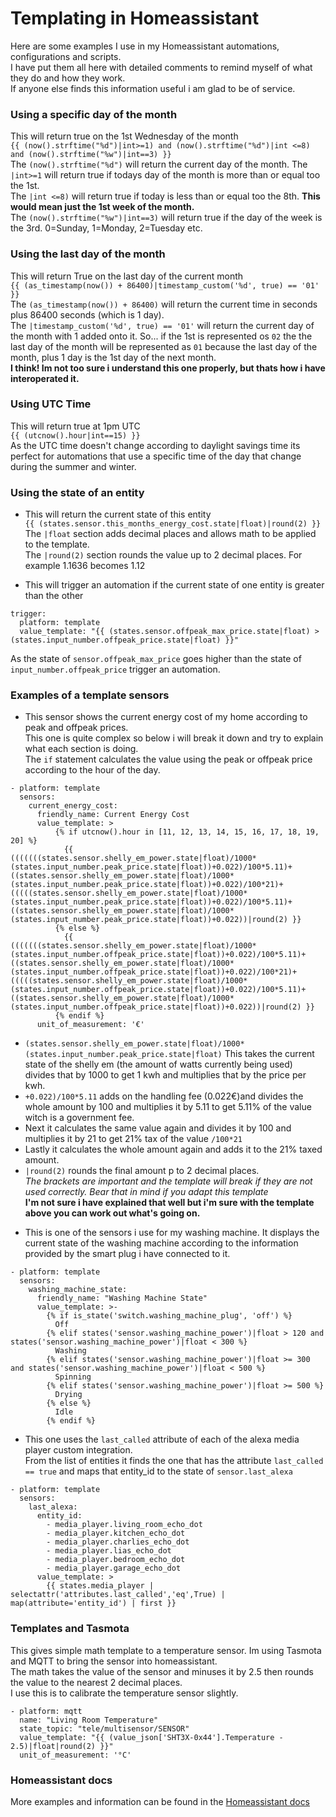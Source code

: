 
# Templating in Homeassistant

Here are some examples I use in my Homeassistant automations, configurations and scripts.  
I have put them all here with detailed comments to remind myself of what they do and how they work.  
If anyone else finds this information useful i am glad to be of service.  


### Using a specific day of the month
This will return true on the 1st Wednesday of the month  
`{{ (now().strftime("%d")|int>=1) and (now().strftime("%d")|int <=8) and (now().strftime("%w")|int==3) }}`  
The `(now().strftime("%d")` will return the current day of the month. The `|int>=1` will return true if todays day of the month is more than or equal too the 1st.  
The `|int <=8)` will return true if today is less than or equal too the 8th. **This would mean just the 1st week of the month.**  
The  `(now().strftime("%w")|int==3)` will return true if the day of the week is the 3rd. 0=Sunday, 1=Monday, 2=Tuesday etc.  


### Using the last day of the month
This will return True on the last day of the current month  
`{{ (as_timestamp(now()) + 86400)|timestamp_custom('%d', true) == '01' }}`  
The `(as_timestamp(now()) + 86400)` will return the current time in seconds plus 86400 seconds (which is 1 day).  
The `|timestamp_custom('%d', true) == '01'` will return the current day of the month with 1 added onto it. So... if the 1st is represented os `02` the the last day of the month will be represented as `01` because the last day of the month, plus 1 day is the 1st day of the next month.  
**I think! Im not too sure i understand this one properly, but thats how i have interoperated it.**  


### Using UTC Time
This will return true at 1pm UTC  
`{{ (utcnow().hour|int==15) }}`  
As the UTC time doesn't change according to daylight savings time its perfect for automations that use a specific time of the day that change during the summer and winter.


### Using the state of an entity
* This will return the current state of this entity  
`{{ (states.sensor.this_months_energy_cost.state|float)|round(2) }}`  
The `|float` section adds decimal places and allows math to be applied to the template.  
The `|round(2)` section rounds the value up to 2 decimal places. For example 1.1636 becomes 1.12  

* This will trigger an automation if the current state of one entity is greater than the other  
```
trigger:
  platform: template
  value_template: "{{ (states.sensor.offpeak_max_price.state|float) > (states.input_number.offpeak_price.state|float) }}"  
```
As the state of `sensor.offpeak_max_price` goes higher than the state of `input_number.offpeak_price` trigger an automation.  


### Examples of a template sensors

* This sensor shows the current energy cost of my home according to peak and offpeak prices.  
This one is quite complex so below i will break it down and try to explain what each section is doing.  
The `if` statement calculates the value using the peak or offpeak price according to the hour of the day.  
```
- platform: template
  sensors:
    current_energy_cost:
      friendly_name: Current Energy Cost
      value_template: >
          {% if utcnow().hour in [11, 12, 13, 14, 15, 16, 17, 18, 19, 20] %}
            {{  (((((((states.sensor.shelly_em_power.state|float)/1000*(states.input_number.peak_price.state|float))+0.022)/100*5.11)+((states.sensor.shelly_em_power.state|float)/1000*(states.input_number.peak_price.state|float))+0.022)/100*21)+(((((states.sensor.shelly_em_power.state|float)/1000*(states.input_number.peak_price.state|float))+0.022)/100*5.11)+((states.sensor.shelly_em_power.state|float)/1000*(states.input_number.peak_price.state|float))+0.022))|round(2) }}           
          {% else %}
            {{  (((((((states.sensor.shelly_em_power.state|float)/1000*(states.input_number.offpeak_price.state|float))+0.022)/100*5.11)+((states.sensor.shelly_em_power.state|float)/1000*(states.input_number.offpeak_price.state|float))+0.022)/100*21)+(((((states.sensor.shelly_em_power.state|float)/1000*(states.input_number.offpeak_price.state|float))+0.022)/100*5.11)+((states.sensor.shelly_em_power.state|float)/1000*(states.input_number.offpeak_price.state|float))+0.022))|round(2) }}           
          {% endif %}
      unit_of_measurement: '€'
```
- `(states.sensor.shelly_em_power.state|float)/1000*(states.input_number.peak_price.state|float)` This takes the current state of the shelly em (the amount of watts currently being used)   
divides that by 1000 to get 1 kwh and multiplies that by the price per kwh.   
- `+0.022)/100*5.11` adds on the handling fee (0.022€)and divides the whole amount by 100 and multiplies it by 5.11 to get 5.11% of the value witch is a government fee.   
- Next it calculates the same value again and divides it by 100 and multiplies it by 21 to get 21% tax of the value `/100*21`        
- Lastly it calculates the whole amount again and adds it to the 21% taxed amount.    
- `|round(2)` rounds the final amount p to 2 decimal places.   
*The brackets are important and the template will break if they are not used correctly. Bear that in mind if you adapt this template*  
**I'm not sure i have explained that well but i'm sure with the template above you can work out what's going on.**  


* This is one of the sensors i use for my washing machine. It displays the current state of the washing machine according to the information provided by the smart plug i have connected to it.  
```
- platform: template
  sensors:
    washing_machine_state:
      friendly_name: "Washing Machine State"
      value_template: >-
        {% if is_state('switch.washing_machine_plug', 'off') %}
          Off
        {% elif states('sensor.washing_machine_power')|float > 120 and states('sensor.washing_machine_power')|float < 300 %}
          Washing
        {% elif states('sensor.washing_machine_power')|float >= 300 and states('sensor.washing_machine_power')|float < 500 %}
          Spinning
        {% elif states('sensor.washing_machine_power')|float >= 500 %}
          Drying
        {% else %}
          Idle
        {% endif %}
```

* This one uses the `last_called` attribute of each of the alexa media player custom integration.  
From the list of entities it finds the one that has the attribute `last_called == true` and maps that entity_id to the state of `sensor.last_alexa`
```
- platform: template
  sensors:
    last_alexa:
      entity_id:
        - media_player.living_room_echo_dot
        - media_player.kitchen_echo_dot
        - media_player.charlies_echo_dot
        - media_player.lias_echo_dot
        - media_player.bedroom_echo_dot
        - media_player.garage_echo_dot
      value_template: >
        {{ states.media_player | selectattr('attributes.last_called','eq',True) | map(attribute='entity_id') | first }}
```

### Templates and Tasmota
This gives simple math template to a temperature sensor. Im using Tasmota and MQTT to bring the sensor into homeassistant.  
The math takes the value of the sensor and minuses it by 2.5 then rounds the value to the nearest 2 decimal places.  
I use this is to calibrate the temperature sensor slightly.  
```
- platform: mqtt
  name: "Living Room Temperature"
  state_topic: "tele/multisensor/SENSOR"
  value_template: "{{ (value_json['SHT3X-0x44'].Temperature - 2.5)|float|round(2) }}"
  unit_of_measurement: '°C'
```

### Homeassistant docs
More examples and information can be found in the [Homeassistant docs](https://www.home-assistant.io/docs/configuration/templating/)  
